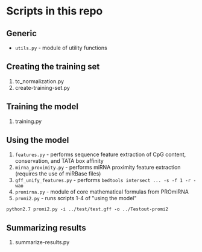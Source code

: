 # Scripts in this repo

## Generic
- `utils.py` - module of utility functions

## Creating the training set
1. tc_normalization.py
2. create-training-set.py

## Training the model
1. training.py

## Using the model
1. `features.py` - performs sequence feature extraction of CpG content, conservation, and TATA box affinity
2. `mirna_proximity.py` - performs miRNA proximity feature extraction (requires the use of miRBase files)
3. `gff_unify_features.py` - performs `bedtools intersect ... -s -f 1 -r -wao`
4. `promirna.py` - module of core mathematical formulas from PROmiRNA
5. `promi2.py` - runs scripts 1-4 of "using the model"

```
python2.7 promi2.py -i ../test/test.gff -o ../Testout-promi2
```

## Summarizing results
1. summarize-results.py
